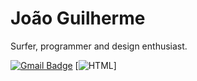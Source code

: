 # João Guilherme

Surfer, programmer and design enthusiast.

[![Gmail Badge](https://img.shields.io/badge/Gmail-EA4335?style=flat&logo=gmail&logoColor=white)](mailto:jjguiferreira2@gmail.com)
[![HTML](https://img.shields.io/badge/HTML-E34F26?style=for-the-badge&logo=html5&logoColor=white)]
